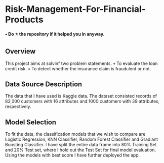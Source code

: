 # Risk-Management-For-Financial-Products

#### • Do ⭐ the repository if it helped you in anyway.

## Overview

This project aims at solvinf two problem statements.
• To evaluate the loan credit risk.
• To detect whether the insurance claim is fraudulent or not.

## Data Source Description

The data that I have used is Kaggle data.
The dataset consisted records of 82,000 customers with 16 attributes and 1000 customers with 39 attributes, respectively.

## Model Selection

To fit the data, the classification models that we wish to compare are Logistic Regression, KNN Classifier, Random Forest Classifier and Gradiant Boosting Classifier. 
I have split the entire data frame into 80% Training Set and 20% Test set, where I hold out the Test Set for final model evaluation. 
Using the models with best score I have further deployed the app.
